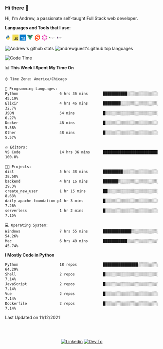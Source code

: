 ### Hi there 👋

Hi, I'm Andrew, a passionate self-taught Full Stack web developer.

**Languages and Tools that I use:**  

<code><img height="20" src="https://raw.githubusercontent.com/github/explore/80688e429a7d4ef2fca1e82350fe8e3517d3494d/topics/python/python.png"></code>
<code><img height="20" src="https://raw.githubusercontent.com/github/explore/80688e429a7d4ef2fca1e82350fe8e3517d3494d/topics/javascript/javascript.png"></code>
<code><img height="20" src="https://raw.githubusercontent.com/github/explore/80688e429a7d4ef2fca1e82350fe8e3517d3494d/topics/typescript/typescript.png"></code>
<code><img height="20" src="https://raw.githubusercontent.com/github/explore/80688e429a7d4ef2fca1e82350fe8e3517d3494d/topics/vue/vue.png"></code>
<code><img height="20" src="https://raw.githubusercontent.com/github/explore/42198dc9113595ddd22cc12771bb719c8cf08b67/topics/svelte/svelte.png"></code>
<code><img height="20" src="https://raw.githubusercontent.com/github/explore/5c058a388828bb5fde0bcafd4bc867b5bb3f26f3/topics/graphql/graphql.png"></code>
<code><img height="20" src="https://raw.githubusercontent.com/github/explore/80688e429a7d4ef2fca1e82350fe8e3517d3494d/topics/mongodb/mongodb.png"></code>
<code><img height="20" src="https://raw.githubusercontent.com/github/explore/d106aa3f6fa091ab80ab5c8cf0d931baff3caaea/topics/elixir/elixir.png"></code>

![Andrew's github stats](https://github-readme-stats.vercel.app/api?username=andrewguest&show_icons=true&theme=vue-dark&count_private=true)
<img height="180em" src="https://github-readme-stats.vercel.app/api/top-langs/?username=andrewguest&theme=vue-dark&layout=compact" alt="andrewguest's github top languages" />

<!--START_SECTION:waka-->
![Code Time](http://img.shields.io/badge/Code%20Time-898%20hrs%2030%20mins-blue)

📊 **This Week I Spent My Time On** 

```text
⌚︎ Time Zone: America/Chicago

💬 Programming Languages: 
Python                   6 hrs 36 mins       ███████████░░░░░░░░░░░░░░   45.19% 
Elixir                   4 hrs 46 mins       ████████░░░░░░░░░░░░░░░░░   32.7% 
JSON                     54 mins             █░░░░░░░░░░░░░░░░░░░░░░░░   6.27% 
Docker                   48 mins             █░░░░░░░░░░░░░░░░░░░░░░░░   5.58% 
Other                    48 mins             █░░░░░░░░░░░░░░░░░░░░░░░░   5.57%

🔥 Editors: 
VS Code                  14 hrs 36 mins      █████████████████████████   100.0%

🐱‍💻 Projects: 
dist                     5 hrs 38 mins       █████████░░░░░░░░░░░░░░░░   38.58% 
backend                  4 hrs 16 mins       ███████░░░░░░░░░░░░░░░░░░   29.3% 
create_new_user          1 hr 15 mins        ██░░░░░░░░░░░░░░░░░░░░░░░   8.63% 
daily-apache-foundation-p1 hr 3 mins         █░░░░░░░░░░░░░░░░░░░░░░░░   7.26% 
serverless               1 hr 2 mins         █░░░░░░░░░░░░░░░░░░░░░░░░   7.15%

💻 Operating System: 
Windows                  7 hrs 55 mins       █████████████░░░░░░░░░░░░   54.26% 
Mac                      6 hrs 40 mins       ███████████░░░░░░░░░░░░░░   45.74%

```

**I Mostly Code in Python** 

```text
Python                   18 repos            ████████████████░░░░░░░░░   64.29% 
Shell                    2 repos             █░░░░░░░░░░░░░░░░░░░░░░░░   7.14% 
JavaScript               2 repos             █░░░░░░░░░░░░░░░░░░░░░░░░   7.14% 
Vue                      2 repos             █░░░░░░░░░░░░░░░░░░░░░░░░   7.14% 
Dockerfile               2 repos             █░░░░░░░░░░░░░░░░░░░░░░░░   7.14%

```



 Last Updated on 11/12/2021
<!--END_SECTION:waka-->

<br><br>
<p align="center">
   <a href="https://www.linkedin.com/in/andrew-guest-a891759a" target="_blank"><img src="https://img.shields.io/badge/LinkedIn-0077B5?style=for-the-badge&logo=linkedin&logoColor=white" alt="Linkedin"></a>
  <a href="https://dev.to/aguest" target="_blank"><img src="https://img.shields.io/badge/Dev.to-0A0A0A?style=for-the-badge&logo=dev%2Eto&logoColor=white" alt="Dev.To"></a>
</p>

